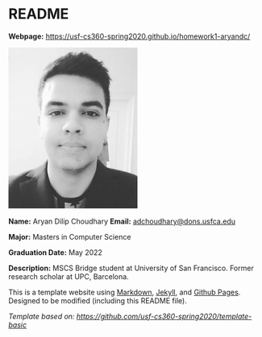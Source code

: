 # README

**Webpage:** <https://usf-cs360-spring2020.github.io/homework1-aryandc/>

![Profile Image](profile.png)

**Name:** Aryan Dilip Choudhary 
**Email:** <adchoudhary@dons.usfca.edu>

**Major:** Masters in Computer Science

**Graduation Date:** May 2022

**Description:** MSCS Bridge student at University of San Francisco. Former research scholar at UPC, Barcelona.

This is a template website using [Markdown](https://guides.github.com/features/mastering-markdown/), [Jekyll](https://jekyllrb.com/), and [Github Pages](https://pages.github.com/). Designed to be modified (including this README file).

*Template based on: <https://github.com/usf-cs360-spring2020/template-basic>*

